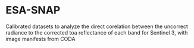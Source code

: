 # ESA-SNAP
Calibrated datasets to analyze the direct corelation between the uncorrect radiance to the corrected toa reflectance of each band for Sentinel 3, with image manifests from CODA
